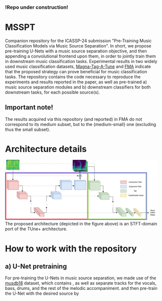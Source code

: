 ### !Repo under construction!

# MSSPT
Companion repository for the ICASSP-24 submission "Pre-Training Music Classification Models via Music Source Separation". In short, we propose pre-training U-Nets with a music source separation objective, and then appending a convolutional frontend upon them, in order to jointly train them in downstream music classification tasks. Experimental results in two widely used music classification datasets, [Magna-Tag-A-Tune](https://mirg.city.ac.uk/codeapps/the-magnatagatune-dataset) and [FMA](https://github.com/mdeff/fma) indicate that the proposed strategy can prove beneficial for music classification tasks. The repository contains the code necessary to reproduce the experiments and results reported in the paper, as well as pre-trained a) music source separation modules and b) downstream classifiers for both downstream tasks, for each possible source(s).
## Important note! 
The results acquired via this repository (and reported) in FMA do not correspond to its medium subset, but to the {medium-small} one (excluding thus the small subset).
# Architecture details
![Screenshot](architecture_overview.jpg)
The proposed architecture (depicted in the figure above) is an STFT-domain port of the TUne+ architecture. 
# How to work with the repository
## a) U-Net pretraining
For pre-training the U-Nets in music source separation, we made use of the [musdb18](https://sigsep.github.io/datasets/musdb.html#sisec-2018-evaluation-campaign) dataset, which contains , as well as separate tracks for the vocals, bass, drums, and the rest of the melodic accompaniment.
and then pre-train the U-Net with the desired source by
